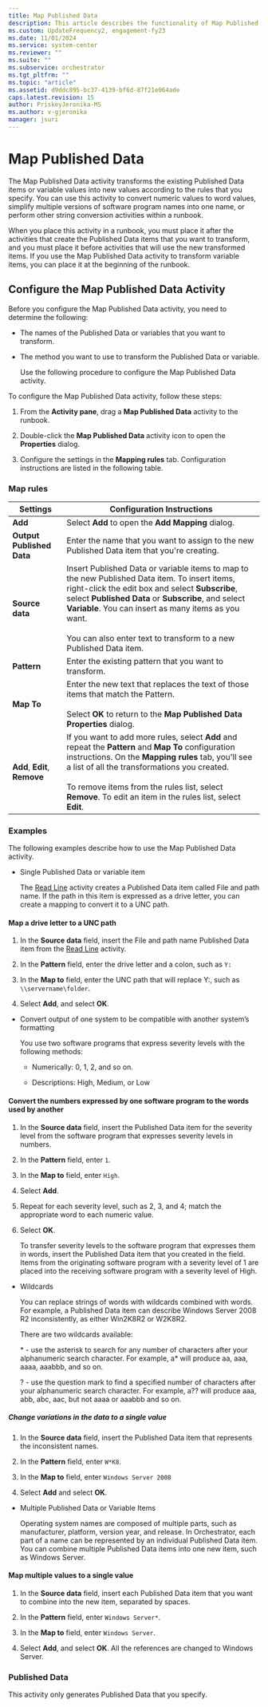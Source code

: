 ```yaml
---
title: Map Published Data
description: This article describes the functionality of Map Published Data activity.
ms.custom: UpdateFrequency2, engagement-fy23
ms.date: 11/01/2024
ms.service: system-center
ms.reviewer: ""
ms.suite: ""
ms.subservice: orchestrator
ms.tgt_pltfrm: ""
ms.topic: "article"
ms.assetid: d9ddc895-bc37-4139-bf6d-87f21e064ade
caps.latest.revision: 15
author: PriskeyJeronika-MS
ms.author: v-gjeronika
manager: jsuri
---
```

# Map Published Data

The Map Published Data activity transforms the existing Published Data items or variable values into new values according to the rules that you specify. You can use this activity to convert numeric values to word values, simplify multiple versions of software program names into one name, or perform other string conversion activities within a runbook.  

 When you place this activity in a runbook, you must place it after the activities that create the Published Data items that you want to transform, and you must place it before activities that will use the new transformed items. If you use the Map Published Data activity to transform variable items, you can place it at the beginning of the runbook.  

## Configure the Map Published Data Activity

 Before you configure the Map Published Data activity, you need to determine the following:  

- The names of the Published Data or variables that you want to transform.  

- The method you want to use to transform the Published Data or variable.  

  Use the following procedure to configure the Map Published Data activity.  

To configure the Map Published Data activity, follow these steps:

1. From the **Activity pane**, drag a **Map Published Data** activity to the runbook.  

2. Double-click the **Map Published Data** activity icon to open the **Properties** dialog.  

3. Configure the settings in the **Mapping rules** tab. Configuration instructions are listed in the following table.  

### Map rules  

|Settings|Configuration Instructions|  
|--------------|--------------------------------|  
|**Add**|Select **Add** to open the **Add Mapping** dialog.|  
|**Output Published Data**|Enter the name that you want to assign to the new Published Data item that you're creating.|  
|**Source data**|Insert Published Data or variable items to map to the new Published Data item. To insert items, right-click the edit box and select **Subscribe**, select **Published Data** or **Subscribe**, and select **Variable**. You can insert as many items as you want.<br /><br /> You can also enter text to transform to a new Published Data item.|  
|**Pattern**|Enter the existing pattern that you want to transform.|  
|**Map To**|Enter the new text that replaces the text of those items that match the Pattern.<br /><br /> Select **OK** to return to the **Map Published Data Properties** dialog.|  
|**Add**, **Edit**, **Remove**|If you want to add more rules, select **Add** and repeat the **Pattern** and **Map To** configuration instructions. On the **Mapping rules** tab, you'll see a list of all the transformations you created.<br /><br /> To remove items from the rules list, select **Remove**. To edit an item in the rules list, select **Edit**.|  

### Examples

 The following examples describe how to use the Map Published Data activity.  

- Single Published Data or variable item  

   The [Read Line](read-line.md) activity creates a Published Data item called File and path name. If the path in this item is expressed as a drive letter, you can create a mapping to convert it to a UNC path.  

#### Map a drive letter to a UNC path  

  1. In the **Source data** field, insert the File and path name Published Data item from the [Read Line](read-line.md) activity.  

  2. In the **Pattern** field, enter the drive letter and a colon, such as `Y:`  

  3. In the **Map to** field, enter the UNC path that will replace Y:, such as `\\servername\folder`.  

  4. Select **Add**, and select **OK**.  

- Convert output of one system to be compatible with another system’s formatting  

   You use two software programs that express severity levels with the following methods:  

  - Numerically: 0, 1, 2, and so on.  

  - Descriptions: High, Medium, or Low  

#### Convert the numbers expressed by one software program to the words used by another  

  1. In the **Source data** field, insert the Published Data item for the severity level from the software program that expresses severity levels in numbers.  

  2. In the **Pattern** field, enter `1`.  

  3. In the **Map to** field, enter `High`.  

  4. Select **Add**.  

  5. Repeat for each severity level, such as 2, 3, and 4; match the appropriate word to each numeric value.  

  6. Select **OK**.  

     To transfer severity levels to the software program that expresses them in words, insert the Published Data item that you created in the field. Items from the originating software program with a severity level of 1 are placed into the receiving software program with a severity level of High.  

- Wildcards  

   You can replace strings of words with wildcards combined with words. For example, a Published Data item can describe Windows Server 2008 R2 inconsistently, as either Win2K8R2 or W2K8R2.  

   There are two wildcards available:  

   \* - use the asterisk to search for any number of characters after your alphanumeric search character. For example, a* will produce aa, aaa, aaaa, aaabbb, and so on.  

   ? - use the question mark to find a specified number of characters after your alphanumeric search character. For example, a?? will produce aaa, abb, abc, aac, but not aaaa or aaabbb and so on.  

##### Change variations in the data to a single value  

  1. In the **Source data** field, insert the Published Data item that represents the inconsistent names.  

  2. In the **Pattern** field, enter `W*K8`.  

  3. In the **Map to** field, enter `Windows Server 2008`  

  4. Select **Add** and select **OK**.  

- Multiple Published Data or Variable Items  

   Operating system names are composed of multiple parts, such as manufacturer, platform, version year, and release. In Orchestrator, each part of a name can be represented by an individual Published Data item. You can combine multiple Published Data items into one new item, such as Windows Server.  

#### Map multiple values to a single value  

  1. In the **Source data** field, insert each Published Data item that you want to combine into the new item, separated by spaces.  

  2. In the **Pattern** field, enter `Windows Server*`.  

  3. In the **Map to** field, enter `Windows Server`.  

  4. Select **Add**, and select **OK**. All the references are changed to Windows Server.  

### Published Data

 This activity only generates Published Data that you specify.
